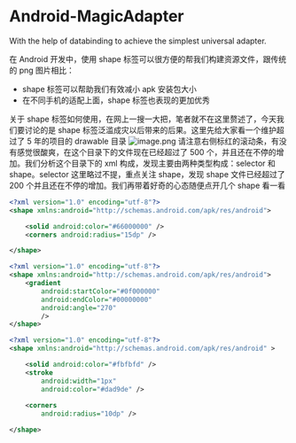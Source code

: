 # Android-MagicAdapter
With the help of databinding to achieve the simplest universal adapter.<p>
在 Android 开发中，使用 shape 标签可以很方便的帮我们构建资源文件，跟传统的 png 图片相比：
* shape 标签可以帮助我们有效减小 apk 安装包大小
* 在不同手机的适配上面，shape 标签也表现的更加优秀   

关于 shape 标签如何使用，在网上一搜一大把，笔者就不在这里赘述了，今天我们要讨论的是 shape 标签泛滥成灾以后带来的后果。这里先给大家看一个维护超过了 5 年的项目的 drawable 目录
![image.png](https://upload-images.jianshu.io/upload_images/13146984-4f75cc68d837278c.png?imageMogr2/auto-orient/strip%7CimageView2/2/w/1240)
请注意右侧标红的滚动条，有没有感觉很酸爽，在这个目录下的文件现在已经超过了 500 个，并且还在不停的增加。我们分析这个目录下的 xml 构成，发现主要由两种类型构成：selector 和 shape。selector 这里略过不提，重点关注 shape，发现 shape 文件已经超过了 200 个并且还在不停的增加。我们再带着好奇的心态随便点开几个 shape 看一看
```xml
<?xml version="1.0" encoding="utf-8"?>
<shape xmlns:android="http://schemas.android.com/apk/res/android">

    <solid android:color="#66000000" />
    <corners android:radius="15dp" />

</shape>
```
```xml
<?xml version="1.0" encoding="utf-8"?>
<shape xmlns:android="http://schemas.android.com/apk/res/android">
    <gradient
        android:startColor="#0f000000"
        android:endColor="#00000000"
        android:angle="270"
        />
</shape>
```
```xml
<?xml version="1.0" encoding="utf-8"?>
<shape xmlns:android="http://schemas.android.com/apk/res/android" >

    <solid android:color="#fbfbfd" />
    <stroke
        android:width="1px"
        android:color="#dad9de" />
    
    <corners
        android:radius="10dp" />

</shape>
```
